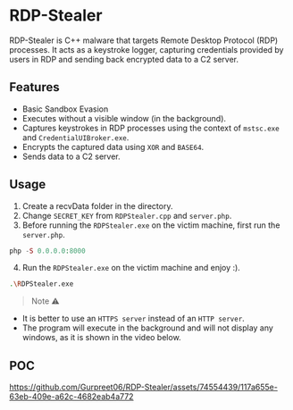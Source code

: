 # RDP-Stealer
RDP-Stealer is C++ malware that targets Remote Desktop Protocol (RDP) processes. It acts as a keystroke logger, capturing credentials provided by users in RDP and sending back encrypted data to a C2 server.

## Features
- Basic Sandbox Evasion
- Executes without a visible window (in the background).
- Captures keystrokes in RDP processes using the context of `mstsc.exe` and `CredentialUIBroker.exe`.
- Encrypts the captured data using `XOR` and `BASE64`.
- Sends data to a C2 server.

## Usage

1. Create a recvData folder in the directory.
2. Change `SECRET_KEY` from `RDPStealer.cpp` and `server.php`.
3. Before running the `RDPStealer.exe` on the victim machine, first run the `server.php`.
```php
php -S 0.0.0.0:8000
```
4. Run the `RDPStealer.exe` on the victim machine and enjoy :).
```bash
.\RDPStealer.exe
```
> Note ⚠️
- It is better to use an `HTTPS server` instead of an `HTTP server`.
- The program will execute in the background and will not display any windows, as it is shown in the video below.

## POC
https://github.com/Gurpreet06/RDP-Stealer/assets/74554439/117a655e-63eb-409e-a62c-4682eab4a772

